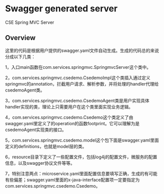 # Swagger generated server

CSE Spring MVC Server


## Overview
这里的代码是根据用户提供的swagger.yaml文件自动生成。生成的代码总的来说分成以下几类：

1，入口main函数在com.services.springmvc.SpringmvcServer这个类中。

2，com.services.springmvc.csedemo.CsedemoImpl这个类插入通过定义springmvc的annotation，拦截用户请求、解析参数，并将处理的handler代理给csedemoAgent类。

3，com.services.springmvc.csedemo.CsedemoAgent类是用户实现具体handler实现的类，理论上只需要用户在这个类里面实现业务逻辑。

4，com.services.springmvc.csedemo.Csedemo这个类定义了由swagger.yaml里定义了的operation的函数footprint。它可以理解为是csedemoAgent实现类的接口。

5，com.services.springmvc.csedemo.model这个包下面是swagger.yaml里面定义的definitions，也就是model层的类。

6，resource目录下定义了一些配置文件，包括log4j的配置文件，微服务的配置信息，以及swagger协议文件等等。

7，特别注意两点：microservice.yaml里面配置信息要填写正确，生成的有可能有些偏差；swagger.yaml里面的x-java-interface配置项一定要指定为com.services.springmvc.csedemo.Csedemo。